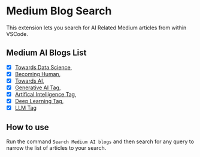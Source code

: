 # Medium Blog Search

This extension lets you search for AI Related Medium articles from within VSCode. 

## Medium AI Blogs List
- [x] [Towards Data Science]("https://medium.com/feed/@towardsdatascience"),
- [x] [Becoming Human]("https://becominghuman.ai/feed"),
- [x] [Towards AI]("https://medium.com/feed/@towardsai"),
- [x] [Generative AI Tag]("https://medium.com/feed/tag/generative-ai"),
- [x] [Artifical Intelligence Tag]("https://medium.com/feed/tag/artificial-intelligence"),
- [x] [Deep Learning Tag]("https://medium.com/feed/tag/deep-learning"),
- [x] [LLM Tag]("https://medium.com/feed/tag/llm")

## How to use
Run the command `Search Medium AI blogs` and then search for any query to narrow the list of articles to your search.